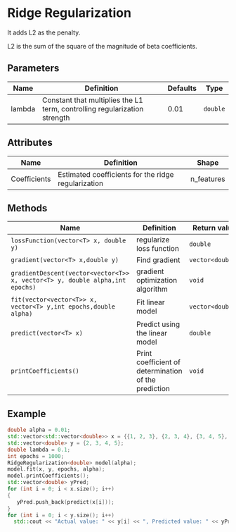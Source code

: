 # Ridge Regularization

It adds L2 as the penalty.

L2 is the sum of the square of the magnitude of beta coefficients.

## Parameters

| Name          | Definition                                                                                  | Defaults | Type     |
| ------------- | ------------------------------------------------------------------------------------------- | -------- | ---------|
| lambda        | Constant that multiplies the L1 term, controlling regularization strength                   | 0.01     | `double` |


## Attributes

| Name         | Definition                                                | Shape      |
| ------------ | --------------------------------------------------------- | ---------- |
| Coefficients | Estimated coefficients for the ridge regularization       | n_features |

## Methods

| Name                            | Definition                                                               | Return value      |
| ------------------------------- | -----------------------------------------------------                    | ----------------- |
| `lossFunction(vector<T> x, double y)` |regularize loss function                                 | `double`          |
| `gradient(vector<T> x,double y)` | Find gradient                                                | `vector<double>`  |
| `gradientDescent(vector<vector<T>> x, vector<T> y, double alpha,int epochs)` | gradient optimization algorithm        | `void`            |
| `fit(vector<vector<T>> x, vector<T> y,int epochs,double alpha)` | Fit linear model                                            | `vector<double>`  |
| `predict(vector<T> x)`          | Predict using the linear model                                           | `double`          |
| `printCoefficients()`           | Print coefficient of determination of the prediction                     | `void`            |

## Example

```cpp
double alpha = 0.01;
std::vector<std::vector<double>> x = {{1, 2, 3}, {2, 3, 4}, {3, 4, 5}, {4, 5, 6}};
std::vector<double> y = {2, 3, 4, 5};
double lambda = 0.1;
int epochs = 1000;
RidgeRegularization<double> model(alpha);
model.fit(x, y, epochs, alpha);
model.printCoefficients();
std::vector<double> yPred;
for (int i = 0; i < x.size(); i++)
{
   yPred.push_back(predict(x[i]));
}
for (int i = 0; i < y.size(); i++)
  std::cout << "Actual value: " << y[i] << ", Predicted value: " << yPred[i] << std::endl;

```
